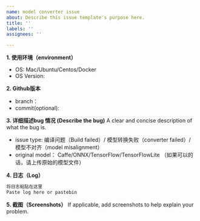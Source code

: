```yaml
---
name: model converter issue
about: Describe this issue template's purpose here.
title: ''
labels: ''
assignees: ''

---
```


**1. 使用环境（environment）**
 - OS: Mac/Ubuntu/Centos/Docker
 - OS Version:

  **2. Github版本**
 - branch：
 - commit(optional):

  **3. 详细描述bug 情况 (Describe the bug)**
 A clear and concise description of what the bug is.
 - issue type: 编译问题（Build failed）/ 模型转换失败（converter failed）/ 模型不对齐（model misalignment）
 - original model： Caffe/ONNX/TensorFlow/TensorFlowLite 
 （如果可以的话，请上传原始的模型文件）

  **4. 日志（Log）**
 ```txt
 将日志粘贴在这里
 Paste log here or pastebin
 ```

  **5. 截图（Screenshots）**
 If applicable, add screenshots to help explain your problem.
